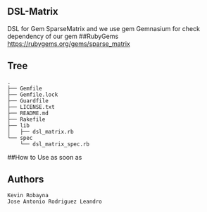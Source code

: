 ## DSL-Matrix
DSL for Gem SparseMatrix and we use gem Gemnasium for check dependency of our gem
##RubyGems
    https://rubygems.org/gems/sparse_matrix
## Tree

    .
    ├── Gemfile
    ├── Gemfile.lock
    ├── Guardfile
    ├── LICENSE.txt
    ├── README.md
    ├── Rakefile
    ├── lib
    │   ├── dsl_matrix.rb
    └── spec
        └── dsl_matrix_spec.rb

##How to Use
as soon as
## Authors 
    Kevin Robayna 
    Jose Antonio Rodriguez Leandro
